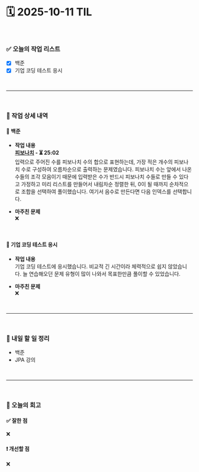 # 🗓️ 2025-10-11 TIL

<br>

### ✅ 오늘의 작업 리스트  
- [x] 백준
- [x] 기업 코딩 테스트 응시

<br>

---

<br>

### 📌 작업 상세 내역  

#### 🔹 백준
- **작업 내용**<br>
**[피보나치](https://www.acmicpc.net/problem/9009) - ⏳ 25:02**<br>
입력으로 주어진 수를 피보나치 수의 합으로 표현하는데, 가장 적은 개수의 피보나치 수로 구성하여 오름차순으로 출력하는 문제였습니다. 피보나치 수는 앞에서 나온 수들의 조각 모음이기 때문에 입력받은 수가 반드시 피보나치 수들로 만들 수 있다고 가정하고 미리 리스트를 만들어서 내림차순 정렬한 뒤, 0이 될 때까지 순차적으로 조합을 선택하여 풀이했습니다. 여기서 음수로 만든다면 다음 인덱스를 선택합니다.

- **마주친 문제**<br>
❌

<br>

#### 🔹 기업 코딩 테스트 응시
- **작업 내용**<br>
기업 코딩 테스트에 응시했습니다. 비교적 긴 시간이라 체력적으로 쉽지 않았습니다. 늘 연습해오던 문제 유형이 많이 나와서 목표한만큼 풀이할 수 있었습니다.

- **마주친 문제**<br>
❌

<br>

---

<br>

### 🚀 내일 할 일 정리  

- 백준
- JPA 강의

<br>

---

<br>

### 🧐 오늘의 회고  

#### ✅ 잘한 점
❌

#### ❗ 개선할 점
❌


<br><br><br>